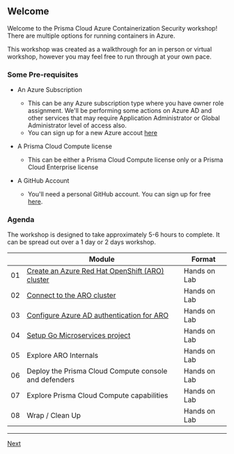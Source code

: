## Welcome

Welcome to the Prisma Cloud Azure Containerization Security workshop! There are multiple options for running containers in Azure.

This workshop was created as a walkthrough for an in person or virtual workshop, however you may feel free to run through at your own pace. 
### Some Pre-requisites

* An Azure Subscription
  * This can be any Azure subscription type where you have owner role assignment. We'll be performing some actions on Azure AD and other services that may require Application Administrator or Global Administrator level of access also.
  * You can sign up for a new Azure accout [here](https://azure.microsoft.com/free/?WT.mc_id=AZ-MVP-5003870)

* A Prisma Cloud Compute license
  * This can be either a Prisma Cloud Compute license only or a Prisma Cloud Enterprise license

* A GitHub Account
  * You'll need a personal GitHub account. You can sign up for free [here](https://github.com/join).

### Agenda

The workshop is designed to take approximately 5-6 hours to complete. It can be spread out over a 1 day or 2 days workshop.

|    | Module                   | Format       |
|----|--------------------------|--------------|
| 01 | [Create an Azure Red Hat OpenShift (ARO) cluster](full/1-create-aro-cluster.md)                         | Hands on Lab |
| 02 | [Connect to the ARO cluster](full/2-connect-aro-cluster.md) | Hands on Lab |
| 03 | [Configure Azure AD authentication for ARO](full/3-configure-aro-azuread.md)                | Hands on Lab |
| 04 | [Setup Go Microservices project](full/4-aro-go-microservices.md) | Hands on Lab |
| 05 | Explore ARO Internals              | Hands on Lab |
| 06 | Deploy the Prisma Cloud Compute console and defenders  | Hands on Lab |
| 07 | Explore Prisma Cloud Compute capabilities                  | Hands on Lab |
| 08 | Wrap / Clean Up     | Hands on Lab |
----

[Next](full/1-create-aro-cluster.md)
